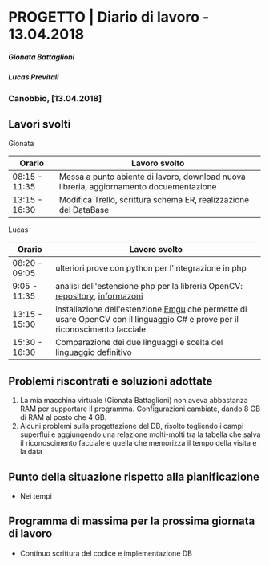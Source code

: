 # PROGETTO | Diario di lavoro - 13.04.2018
##### Gionata Battaglioni
##### Lucas Previtali
### Canobbio, [13.04.2018]

## Lavori svolti

Gionata

| Orario        | Lavoro svolto                                                |
| ------------- | ------------------------------------------------------------ |
| 08:15 - 11:35 | Messa a punto abiente di lavoro, download nuova libreria, aggiornamento docuementazione |
| 13:15 - 16:30 | Modifica Trello, scrittura schema ER, realizzazione del DataBase |



Lucas

| Orario        | Lavoro svolto                                                |
| ------------- | ------------------------------------------------------------ |
| 08:20 - 09:05 | ulteriori prove con python per l'integrazione in php         |
| 9:05 - 11:35  | analisi dell'estensione php per la libreria OpenCV: [repository](https://github.com/felixkoch/PHP-FaceDetector), [informazoni](https://stackoverflow.com/questions/22941904/facial-recognition-using-php) |
| 13:15 - 15:30 | installazione dell'estenzione [Emgu]() che permette di usare OpenCV con il linguaggio C# e prove per il riconoscimento facciale |
| 15:30 - 16:30 | Comparazione dei due linguaggi e scelta del linguaggio definitivo |



##  Problemi riscontrati e soluzioni adottate
1. La mia macchina virtuale (Gionata Battaglioni) non aveva abbastanza RAM per supportare il programma. Configurazioni cambiate, dando 8 GB di RAM al posto che 4 GB.
2. Alcuni problemi sulla progettazione del DB, risolto togliendo i campi superflui e aggiungendo una relazione molti-molti tra la tabella che salva il riconoscimento facciale e quella che memorizza il tempo della visita e la data 
##  Punto della situazione rispetto alla pianificazione
- Nei tempi

## Programma di massima per la prossima giornata di lavoro
- Continuo scrittura del codice e implementazione DB 
